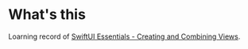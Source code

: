# What's this

Loarning record of [SwiftUI Essentials - Creating and Combining Views](https://developer.apple.com/tutorials/swiftui/creating-and-combining-views#Use-SwiftUI-Views-From-Other-Frameworks).

